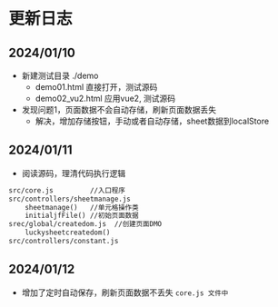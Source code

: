 

# 更新日志

## 2024/01/10 
+ 新建测试目录 ./demo
  + demo01.html 直接打开，测试源码
  + demo02_vu2.html 应用vue2, 测试源码
+ 发现问题1，页面数据不会自动存储，刷新页面数据丢失
  + 解决，增加存储按钮，手动或者自动存储，sheet数据到localStore



## 2024/01/11

+ 阅读源码，理清代码执行逻辑
  
```html
src/core.js			//入口程序
src/controllers/sheetmanage.js	 
	sheetmanage()	//单元格操作类
	initialjfFile() //初始页面数据
srec/global/createdom.js  //创建页面DMO
	luckysheetcreatedom()
src/controllers/constant.js
```

## 2024/01/12
+ 增加了定时自动保存，刷新页面数据不丢失 `core.js 文件中`

